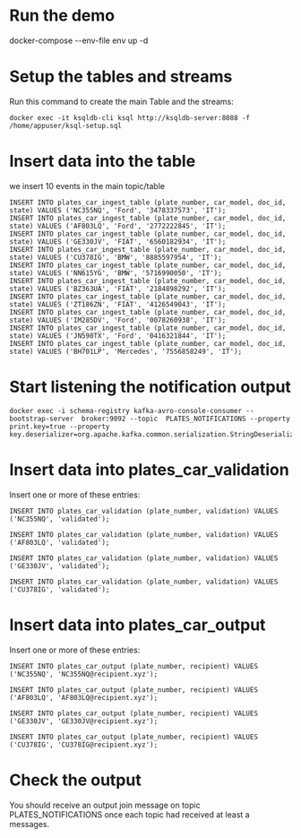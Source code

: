# Run the demo

docker-compose --env-file env up -d

# Setup the tables and streams

Run this command to create the main Table and the streams:

    docker exec -it ksqldb-cli ksql http://ksqldb-server:8088 -f /home/appuser/ksql-setup.sql

# Insert data into the table

we insert 10 events in the main topic/table

    INSERT INTO plates_car_ingest_table (plate_number, car_model, doc_id, state) VALUES ('NC355NQ', 'Ford', '3478337573', 'IT');
    INSERT INTO plates_car_ingest_table (plate_number, car_model, doc_id, state) VALUES ('AF803LQ', 'Ford', '2772222845', 'IT');
    INSERT INTO plates_car_ingest_table (plate_number, car_model, doc_id, state) VALUES ('GE330JV', 'FIAT', '6560182934', 'IT');
    INSERT INTO plates_car_ingest_table (plate_number, car_model, doc_id, state) VALUES ('CU378IG', 'BMW', '8885597954', 'IT');
    INSERT INTO plates_car_ingest_table (plate_number, car_model, doc_id, state) VALUES ('NN615YG', 'BMW', '5716990050', 'IT');
    INSERT INTO plates_car_ingest_table (plate_number, car_model, doc_id, state) VALUES ('BZ363UA', 'FIAT', '2184898292', 'IT');
    INSERT INTO plates_car_ingest_table (plate_number, car_model, doc_id, state) VALUES ('ZT186ZN', 'FIAT', '4126549043', 'IT');
    INSERT INTO plates_car_ingest_table (plate_number, car_model, doc_id, state) VALUES ('IM285DV', 'Ford', '0078260938', 'IT');
    INSERT INTO plates_car_ingest_table (plate_number, car_model, doc_id, state) VALUES ('JN590TX', 'Ford', '0416321844', 'IT');
    INSERT INTO plates_car_ingest_table (plate_number, car_model, doc_id, state) VALUES ('BH701LP', 'Mercedes', '7556858249', 'IT');

# Start listening the notification output

    docker exec -i schema-registry kafka-avro-console-consumer --bootstrap-server  broker:9092 --topic  PLATES_NOTIFICATIONS --property  print.key=true --property key.deserializer=org.apache.kafka.common.serialization.StringDeserializer


# Insert data into plates_car_validation

Insert one or more of these entries:

    INSERT INTO plates_car_validation (plate_number, validation) VALUES ('NC355NQ', 'validated');

    INSERT INTO plates_car_validation (plate_number, validation) VALUES ('AF803LQ', 'validated');

    INSERT INTO plates_car_validation (plate_number, validation) VALUES ('GE330JV', 'validated');

    INSERT INTO plates_car_validation (plate_number, validation) VALUES ('CU378IG', 'validated');


# Insert data into plates_car_output

Insert one or more of these entries:

    INSERT INTO plates_car_output (plate_number, recipient) VALUES ('NC355NQ', 'NC355NQ@recipient.xyz');

    INSERT INTO plates_car_output (plate_number, recipient) VALUES ('AF803LQ', 'AF803LQ@recipient.xyz');

    INSERT INTO plates_car_output (plate_number, recipient) VALUES ('GE330JV', 'GE330JV@recipient.xyz');

    INSERT INTO plates_car_output (plate_number, recipient) VALUES ('CU378IG', 'CU378IG@recipient.xyz');


# Check the output

You should receive an output join message on topic PLATES_NOTIFICATIONS once each topic had received at least a messages.